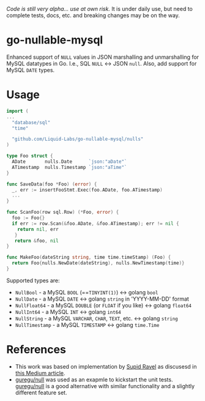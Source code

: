 *Code is still very alpha... use at own risk.* It is under daily use, but need
to complete tests, docs, etc. and breaking changes may be on the way.

# go-nullable-mysql
Enhanced support of `NULL` values in JSON marshalling and unmarshalling for MySQL datatypes in Go. I.e., SQL `NULL` <-> JSON `null`. Also, add support for MySQL `DATE` types.

# Usage
```go
import (
...
  "database/sql"
  "time"

  "github.com/Liquid-Labs/go-nullable-mysql/nulls"
)

type Foo struct {
  ADate       nulls.Date      `json:"aDate"`
  ATimestamp  nulls.Timestamp `json:"aTime"`
}

func SaveData(foo *Foo) (error) {
  _, err := insertFooStmt.Exec(foo.ADate, foo.ATimestamp)
  ...
}

func ScanFoo(row sql.Row) (*Foo, error) {
  foo := Foo{}
  if err := row.Scan(&foo.ADate, &foo.ATimestamp); err != nil {
    return nil, err
   }
   return &foo, nil
}

func MakeFoo(dateString string, time time.timeStamp) (Foo) {
  return Foo{nulls.NewDate(dateString), nulls.NewTimestamp(time)}
}
```

Supported types are:
* `NullBool` - a MySQL `BOOL` (==`TINYINT(1)`) <-> golang `bool`
* `NullDate` - a MySQL `DATE` <-> golang `string` in 'YYYY-MM-DD' format
* `NullFloat64` - a MySQL `DOUBLE` (or `FLOAT` if you like) <-> golang `float64`
* `NullInt64` - a MySQL `INT` <-> golang `int64`
* `NullString` - a MySQL `VARCHAR`, `CHAR`, `TEXT`, etc. <-> golang `string`
* `NullTimestamp` - a MySQL `TIMESTAMP` <-> golang `time.Time`

# References

* This work was based on implementation by [Supid Ravel](https://medium.com/@rsudip90) as discusesd in [this Medium article](https://medium.com/aubergine-solutions/how-i-handled-null-possible-values-from-database-rows-in-golang-521fb0ee267).
* [guregu/null](https://github.com/guregu/null) was used as an exapmle to
kickstart the unit tests. [guregu/null](https://github.com/guregu/null) is a
good alternative with similar functionality and a slightly different feature
set.
